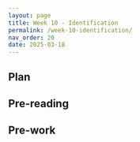 ```yaml
---
layout: page
title: Week 10 - Identification
permalink: /week-10-identification/
nav_order: 20
date: 2025-03-18
---
```


## Plan

## Pre-reading

## Pre-work